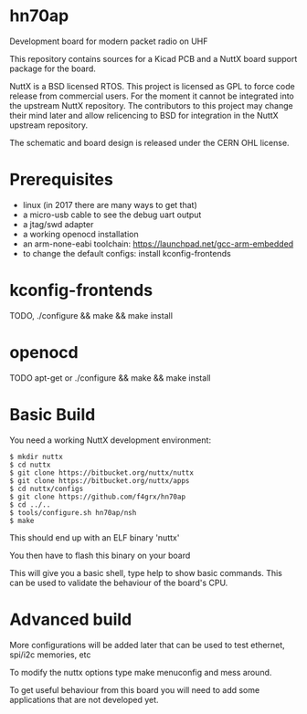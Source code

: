 # hn70ap
Development board for modern packet radio on UHF

This repository contains sources for a Kicad PCB and a NuttX board support package for the board.

NuttX is a BSD licensed RTOS. This project is licensed as GPL to force code release from commercial users. For the moment it cannot be integrated into the upstream NuttX repository. The contributors to this project may change their mind later and allow relicencing to BSD for integration in the NuttX upstream repository.

The schematic and board design is released under the CERN OHL license.

Prerequisites
=============
 * linux (in 2017 there are many ways to get that)
 * a micro-usb cable to see the debug uart output
 * a jtag/swd adapter
 * a working openocd installation
 * an arm-none-eabi toolchain: https://launchpad.net/gcc-arm-embedded
 * to change the default configs: install kconfig-frontends
 
kconfig-frontends
=================
TODO, ./configure && make && make install

openocd
=======
TODO apt-get or ./configure && make && make install

Basic Build
===========
You need a working NuttX development environment:

```
$ mkdir nuttx
$ cd nuttx
$ git clone https://bitbucket.org/nuttx/nuttx
$ git clone https://bitbucket.org/nuttx/apps
$ cd nuttx/configs
$ git clone https://github.com/f4grx/hn70ap
$ cd ../..
$ tools/configure.sh hn70ap/nsh
$ make
```
This should end up with an ELF binary 'nuttx'

You then have to flash this binary on your board

This will give you a basic shell, type help to show basic commands. This can be used to validate the behaviour of the board's CPU.

Advanced build
==============
More configurations will be added later that can be used to test ethernet, spi/i2c memories, etc

To modify the nuttx options type make menuconfig and mess around.

To get useful behaviour from this board you will need to add some applications that are not developed yet.
